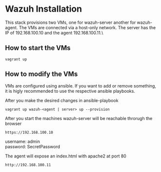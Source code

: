 # Wazuh Installation

This stack provisions two VMs, one for wazuh-server another for wazuh-agent. The VMs are connected via a host-only network. The server has the IP of 192.168.100.10 and the agent 192.168.100.11.\

## How to start the VMs

```
vagrant up
```

## How to modify the VMs

VMs are configured using ansible. If you want to add or remove something, it is higly recommended to use the respective ansible playbooks.

After you make the desired changes in ansible-playbook

```
vagrant up wazuh-<agent | server> up --provision
```

After you start the machines wazuh-server will be reachable throrugh the browser

```
https://192.168.100.10
```

username: admin \
password: SecretPassword

The agent will expose an index.html with apache2 at port 80

```
http://192.168.100.11
```
